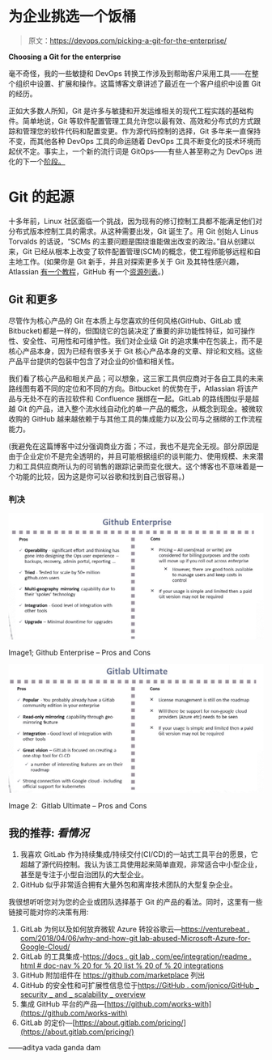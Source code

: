 # 为企业挑选一个饭桶

> 原文：<https://devops.com/picking-a-git-for-the-enterprise/>

**Choosing a Git for the enterprise**

毫不奇怪，我的一些敏捷和 DevOps 转换工作涉及到帮助客户采用工具——在整个组织中设置、扩展和操作。这篇博客文章讲述了最近在一个客户组织中设置 Git 的经历。

正如大多数人所知，Git 是许多与敏捷和开发运维相关的现代工程实践的基础构件。简单地说，Git 等软件配置管理工具允许您以最有效、高效和分布式的方式跟踪和管理您的软件代码和配置变更。作为源代码控制的选择，Git 多年来一直保持不变，而其他各种 DevOps 工具的命运随着 DevOps 工具不断变化的技术环境而起伏不定。事实上，一个新的流行词是 GitOps——有些人甚至称之为 DevOps 进化的下一个[阶段。](https://dzone.com/articles/devops-the-next-evolution-gitops)

# Git 的起源

十多年前，Linux 社区面临一个挑战，因为现有的修订控制工具都不能满足他们对分布式版本控制工具的需求。从这种需要出发，Git 诞生了。用 Git 创始人 Linus Torvalds 的话说，“SCMs 的主要问题是围绕谁能做出改变的政治。”自从创建以来，Git 已经从根本上改变了软件配置管理(SCM)的概念，使工程师能够远程和自主地工作。(如果你是 Git 新手，并且对探索更多关于 Git 及其特性感兴趣，Atlassian [有一个教程](https://www.atlassian.com/git/tutorials/what-is-version-control)，GitHub 有一个[资源列表](https://try.github.io/)。)

## Git 和更多

尽管作为核心产品的 Git 在本质上与您喜欢的任何风格(GitHub、GitLab 或 Bitbucket)都是一样的，但围绕它的包装决定了重要的非功能性特征，如可操作性、安全性、可用性和可维护性。我们对企业级 Git 的追求集中在包装上，而不是核心产品本身，因为已经有很多关于 Git 核心产品本身的文章、辩论和文档。这些产品平台提供的包装中包含了对企业的价值和相关性。

我们看了核心产品和相关产品；可以想象，这三家工具供应商对于各自工具的未来路线图有着不同的定位和不同的方向。Bitbucket 的优势在于，Atlassian 将该产品与无处不在的吉拉软件和 Confluence 捆绑在一起。GitLab 的路线图似乎是超越 Git 的产品，进入整个流水线自动化的单一产品的概念，从概念到现金。被微软收购的 GitHub 越来越依赖于与其他工具的集成能力以及公司与之捆绑的工作流程能力。

(我避免在这篇博客中过分强调商业方面；不过，我也不是完全无视。部分原因是由于企业定价不是完全透明的，并且可能根据组织的谈判能力、使用规模、未来潜力和工具供应商所认为的可销售的跟踪记录而变化很大。这个博客也不意味着是一个功能的比较，因为这是你可以谷歌和找到自己很容易。)

### 判决

![Github Enterprise pros and cons](img/70afdc21d76b1fe5118f097380cfa5e3.png)

Image1; Github Enterprise – Pros and Cons

![Gitlab Ultimate and features](img/bc7441543407ea4d73ddbbf7d95951e4.png)

Image 2:  Gitlab Ultimate – Pros and Cons

## 我的推荐: ***看情况***

1.  我喜欢 GitLab 作为持续集成/持续交付(CI/CD)的一站式工具平台的愿景，它超越了源代码控制。我认为该工具使用起来简单直观，非常适合中小型企业，甚至是专注于小型自治团队的大型企业。
2.  GitHub 似乎非常适合拥有大量外包和离岸技术团队的大型复杂企业。

我很想听听您对为您的企业或团队选择基于 Git 的产品的看法。同时，这里有一些链接可能对你的决策有用:

1.  GitLab 为何以及如何放弃微软 Azure 转投谷歌云—[https://venturebeat . com/2018/04/06/why-and-how-git lab-abused-Microsoft-Azure-for-Google-Cloud/](https://venturebeat.com/2018/04/06/why-and-how-gitlab-abandoned-microsoft-azure-for-google-cloud/)
2.  GitLab 的工具集成-[https://docs . git lab . com/ee/integration/readme . html # doc-nav % 20 for % 20 list % 20 of % 20 integrations](https://docs.gitlab.com/ee/integration/README.html#doc-nav%20for%20list%20of%20integrations)
3.  GitHub 附加组件在 https://github.com/marketplace 列出
4.  GitHub 的安全性和可扩展性信息位于[https://GitHub . com/jonico/GitHub _ security _ and _ scalability _ overview](https://github.com/jonico/github_security_and_scalability_overview)
5.  集成 GitHub 平台的产品—[https://github.com/works-with](https://github.com/works-with)
6.  GitLab 的定价—[https://about.gitlab.com/pricing/](https://about.gitlab.com/pricing/)

——aditya vada ganda dam